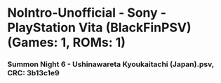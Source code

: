 # NoIntro-Unofficial - Sony - PlayStation Vita (BlackFinPSV) (Games: 1, ROMs: 1)
### Summon Night 6 - Ushinawareta Kyoukaitachi (Japan).psv, CRC: 3b13c1e9
